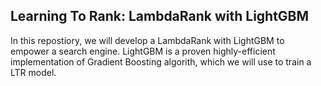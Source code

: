 ## Learning To Rank: LambdaRank with LightGBM
In this repostiory, we will develop a LambdaRank with LightGBM to empower
a search engine. LightGBM is a proven highly-efficient implementation of
Gradient Boosting algorith, which we will use to train a LTR model.
